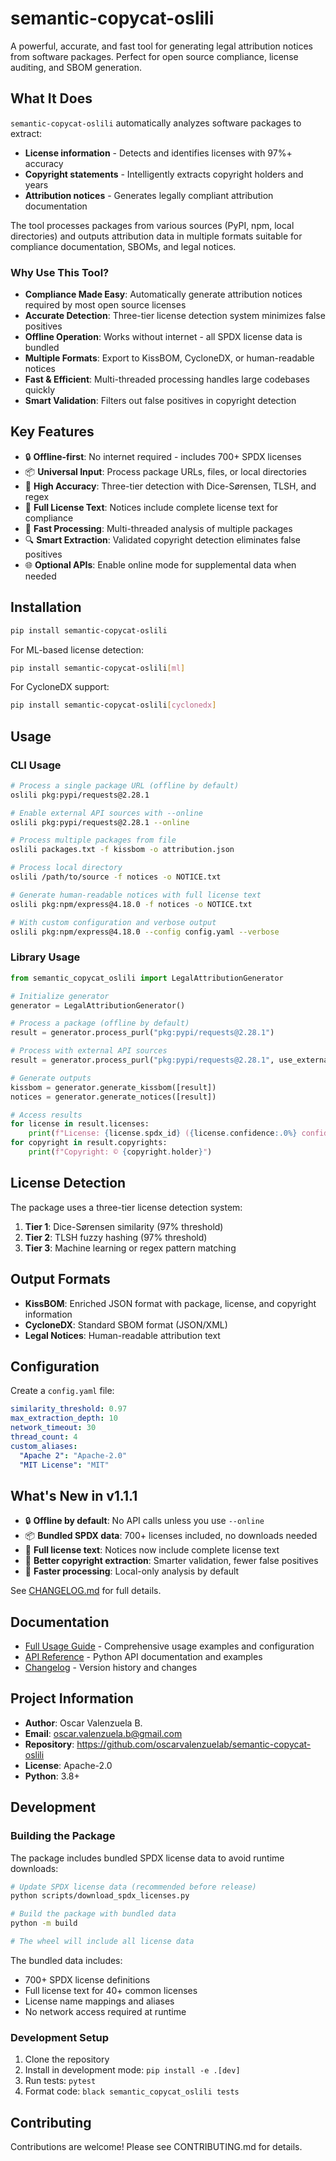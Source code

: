 # semantic-copycat-oslili

A powerful, accurate, and fast tool for generating legal attribution notices from software packages. Perfect for open source compliance, license auditing, and SBOM generation.

## What It Does

`semantic-copycat-oslili` automatically analyzes software packages to extract:
- **License information** - Detects and identifies licenses with 97%+ accuracy
- **Copyright statements** - Intelligently extracts copyright holders and years
- **Attribution notices** - Generates legally compliant attribution documentation

The tool processes packages from various sources (PyPI, npm, local directories) and outputs attribution data in multiple formats suitable for compliance documentation, SBOMs, and legal notices.

### Why Use This Tool?

- **Compliance Made Easy**: Automatically generate attribution notices required by most open source licenses
- **Accurate Detection**: Three-tier license detection system minimizes false positives
- **Offline Operation**: Works without internet - all SPDX license data is bundled
- **Multiple Formats**: Export to KissBOM, CycloneDX, or human-readable notices
- **Fast & Efficient**: Multi-threaded processing handles large codebases quickly
- **Smart Validation**: Filters out false positives in copyright detection

## Key Features

- 🔒 **Offline-first**: No internet required - includes 700+ SPDX licenses
- 📦 **Universal Input**: Process package URLs, files, or local directories  
- 🎯 **High Accuracy**: Three-tier detection with Dice-Sørensen, TLSH, and regex
- 📄 **Full License Text**: Notices include complete license text for compliance
- 🚀 **Fast Processing**: Multi-threaded analysis of multiple packages
- 🔍 **Smart Extraction**: Validated copyright detection eliminates false positives
- 🌐 **Optional APIs**: Enable online mode for supplemental data when needed

## Installation

```bash
pip install semantic-copycat-oslili
```

For ML-based license detection:
```bash
pip install semantic-copycat-oslili[ml]
```

For CycloneDX support:
```bash
pip install semantic-copycat-oslili[cyclonedx]
```

## Usage

### CLI Usage

```bash
# Process a single package URL (offline by default)
oslili pkg:pypi/requests@2.28.1

# Enable external API sources with --online
oslili pkg:pypi/requests@2.28.1 --online

# Process multiple packages from file
oslili packages.txt -f kissbom -o attribution.json

# Process local directory
oslili /path/to/source -f notices -o NOTICE.txt

# Generate human-readable notices with full license text
oslili pkg:npm/express@4.18.0 -f notices -o NOTICE.txt

# With custom configuration and verbose output
oslili pkg:npm/express@4.18.0 --config config.yaml --verbose
```

### Library Usage

```python
from semantic_copycat_oslili import LegalAttributionGenerator

# Initialize generator
generator = LegalAttributionGenerator()

# Process a package (offline by default)
result = generator.process_purl("pkg:pypi/requests@2.28.1")

# Process with external API sources
result = generator.process_purl("pkg:pypi/requests@2.28.1", use_external_sources=True)

# Generate outputs
kissbom = generator.generate_kissbom([result])
notices = generator.generate_notices([result])

# Access results
for license in result.licenses:
    print(f"License: {license.spdx_id} ({license.confidence:.0%} confidence)")
for copyright in result.copyrights:
    print(f"Copyright: © {copyright.holder}")
```

## License Detection

The package uses a three-tier license detection system:

1. **Tier 1**: Dice-Sørensen similarity (97% threshold)
2. **Tier 2**: TLSH fuzzy hashing (97% threshold)
3. **Tier 3**: Machine learning or regex pattern matching

## Output Formats

- **KissBOM**: Enriched JSON format with package, license, and copyright information
- **CycloneDX**: Standard SBOM format (JSON/XML)
- **Legal Notices**: Human-readable attribution text

## Configuration

Create a `config.yaml` file:

```yaml
similarity_threshold: 0.97
max_extraction_depth: 10
network_timeout: 30
thread_count: 4
custom_aliases:
  "Apache 2": "Apache-2.0"
  "MIT License": "MIT"
```

## What's New in v1.1.1

- 🔒 **Offline by default**: No API calls unless you use `--online`
- 📦 **Bundled SPDX data**: 700+ licenses included, no downloads needed
- 📄 **Full license text**: Notices now include complete license text
- 🎯 **Better copyright extraction**: Smarter validation, fewer false positives
- 🚀 **Faster processing**: Local-only analysis by default

See [CHANGELOG.md](CHANGELOG.md) for full details.

## Documentation

- [Full Usage Guide](docs/USAGE.md) - Comprehensive usage examples and configuration
- [API Reference](docs/API.md) - Python API documentation and examples
- [Changelog](CHANGELOG.md) - Version history and changes

## Project Information

- **Author**: Oscar Valenzuela B.
- **Email**: oscar.valenzuela.b@gmail.com
- **Repository**: https://github.com/oscarvalenzuelab/semantic-copycat-oslili
- **License**: Apache-2.0
- **Python**: 3.8+

## Development

### Building the Package

The package includes bundled SPDX license data to avoid runtime downloads:

```bash
# Update SPDX license data (recommended before release)
python scripts/download_spdx_licenses.py

# Build the package with bundled data
python -m build

# The wheel will include all license data
```

The bundled data includes:
- 700+ SPDX license definitions
- Full license text for 40+ common licenses  
- License name mappings and aliases
- No network access required at runtime

### Development Setup

1. Clone the repository
2. Install in development mode: `pip install -e .[dev]`
3. Run tests: `pytest`
4. Format code: `black semantic_copycat_oslili tests`

## Contributing

Contributions are welcome! Please see CONTRIBUTING.md for details.